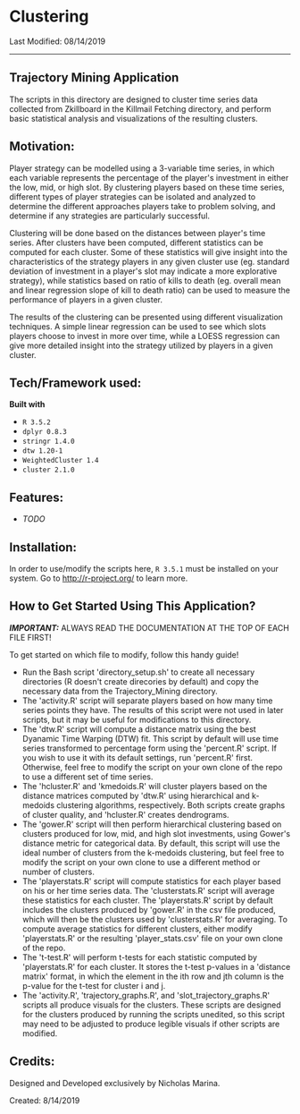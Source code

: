 # Clustering #

Last Modified: 08/14/2019

-----

## Trajectory Mining Application

The scripts in this directory are designed to cluster time series data collected 
from Zkillboard in the Killmail Fetching directory, and perform basic statistical 
analysis and visualizations of the resulting clusters.

## Motivation:

Player strategy can be modelled using a 3-variable time series, in which each 
variable represents the percentage of the player's investment in either the 
low, mid, or high slot. By clustering players based on these time series, 
different types of player strategies can be isolated and analyzed to determine 
the different approaches players take to problem solving, and determine if any 
strategies are particularly successful.

Clustering will be done based on the distances between player's time series. 
After clusters have been computed, different statistics can be computed for 
each cluster. Some of these statistics will give insight into the characteristics 
of the strategy players in any given cluster use (eg. standard deviation of 
investment in a player's slot may indicate a more explorative strategy), while 
statistics based on ratio of kills to death (eg. overall mean and linear 
regression slope of kill to death ratio) can be used to measure the performance
of players in a given cluster.

The results of the clustering can be presented using different visualization
techniques. A simple linear regression can be used to see which slots players 
choose to invest in more over time, while a LOESS regression can give more 
detailed insight into the strategy utilized by players in a given cluster.

## Tech/Framework used:

**Built with**
- `R 3.5.2`
- `dplyr 0.8.3`
- `stringr 1.4.0`
- `dtw 1.20-1`
- `WeightedCluster 1.4`
- `cluster 2.1.0`

## Features:

- *TODO*

## Installation:

In order to use/modify the scripts here, `R 3.5.1` must be installed on your
system. Go to http://r-project.org/ to learn more.

## How to Get Started Using This Application?

***IMPORTANT:*** ALWAYS READ THE DOCUMENTATION AT THE TOP OF EACH FILE FIRST!

To get started on which file to modify, follow this handy guide!

- Run the Bash script 'directory_setup.sh' to create all necessary directories 
  (R doesn't create direcories by default) and copy the necessary data from the
  Trajectory_Mining directory.
- The 'activity.R' script will separate players based on how many time series 
  points they have. The results of this script were not used in later scripts, 
  but it may be useful for modifications to this directory.
- The 'dtw.R' script will compute a distance matrix using the best Dyanamic Time 
  Warping (DTW) fit. This script by default will use time series transformed to 
  percentage form using the 'percent.R' script. If you wish to use it with its 
  default settings, run 'percent.R' first. Otherwise, feel free to modify the 
  script on your own clone of the repo to use a different set of time series.
- The 'hcluster.R' and 'kmedoids.R' will cluster players based on the distance
  matrices computed by 'dtw.R' using hierarchical and k-medoids clustering 
  algorithms, respectively. Both scripts create graphs of cluster quality, and
  'hcluster.R' creates dendrograms.
- The 'gower.R' script will then perform hierarchical clustering based on clusters
  produced for low, mid, and high slot investments, using Gower's distance metric 
  for categorical data. By default, this script will use the ideal number of 
  clusters from the k-medoids clustering, but feel free to modify the script on your 
  own clone to use a different method or number of clusters.
- The 'playerstats.R' script will compute statistics for each player based on his
  or her time series data. The 'clusterstats.R' script will average these statistics
  for each cluster. The 'playerstats.R' script by default includes the clusters
  produced by 'gower.R' in the csv file produced, which will then be the clusters used 
  by 'clusterstats.R' for averaging. To compute average statistics for different 
  clusters, either modify 'playerstats.R' or the resulting 'player_stats.csv' file 
  on your own clone of the repo.
- The 't-test.R' will perform t-tests for each statistic computed by 'playerstats.R' 
  for each cluster. It stores the t-test p-values in a 'distance matrix' format, in
  which the element in the ith row and jth column is the p-value for the t-test for
  cluster i and j.
- The 'activity.R', 'trajectory_graphs.R', and 'slot_trajectory_graphs.R' scripts all 
  produce visuals for the clusters. These scripts are designed for the clusters produced 
  by running the scripts unedited, so this script may need to be adjusted to produce 
  legible visuals if other scripts are modified.
  

## Credits:

Designed and Developed exclusively by Nicholas Marina.

Created: 8/14/2019

